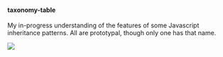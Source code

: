#### taxonomy-table
My in-progress understanding of the features of some Javascript inheritance patterns.  All are prototypal, though only one has that name.

![](https://github.com/sandstar/taxonomy-table/blob/master/Current.PNG)

